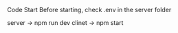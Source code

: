Code Start
Before starting, check .env in the server folder

server -> npm run dev clinet -> npm start